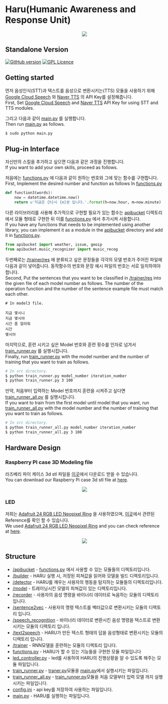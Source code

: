 Haru(Humanic Awareness and Response Unit) 
===============================================================================

<p align="center">
  <img src="http://i.imgur.com/0TUUXZO.png">
</p>

## Standalone Version
[![GitHub version](https://badge.fury.io/gh/boennemann%2Fbadges.svg)](http://badge.fury.io/gh/boennemann%2Fbadges)
[![GPL Licence](https://badges.frapsoft.com/os/gpl/gpl.svg?v=103)](https://opensource.org/licenses/GPL-3.0/)

## Getting started

먼저 음성인식(STT)과 텍스트를 음성으로 변환시키는(TTS) 모듈을 사용하기 위해 [Google Cloud Speech](https://github.com/CNUPiedPiper/HARU/tree/master/src/speech_recognition) 와 [Naver TTS](https://github.com/CNUPiedPiper/HARU/tree/master/src/text2speech) 의 API Key를 설정해줍니다.</br>
First, Set [Google Cloud Speech](https://github.com/CNUPiedPiper/HARU/tree/master/src/speech_recognition) and [Naver TTS](https://github.com/CNUPiedPiper/HARU/tree/master/src/text2speech) API Key for using STT and TTS modules.

그리고 다음과 같이 [main.py](https://github.com/CNUPiedPiper/HARU/blob/master/src/main.py) 를 실행합니다.</br>
Then run [main.py](https://github.com/CNUPiedPiper/HARU/blob/master/src/main.py) as follows.
``` bash
$ sudo python main.py
```

## Plug-in Interface
자신만의 스킬을 추가하고 싶으면 다음과 같은 과정을 진행합니다.</br>
If you want to add your own skills, proceed as follows.</br>


처음에는 [functions.py](https://github.com/CNUPiedPiper/HARU/blob/master/src/functions.py) 에 다음과 같이 원하는 번호와 그에 맞는 함수를 구현합니다.</br>
First, Implement the desired number and function as follows In [functions.py](https://github.com/CNUPiedPiper/HARU/blob/master/src/functions.py)

``` python
def function3(words):
    now = datetime.datetime.now()
    return u'지금은 {h}시 {m}분 입니다.'.format(h=now.hour, m=now.minute)
```

다른 라이브러리를 사용해 추가적으로 구현할 필요가 있는 함수는 [apibucket](https://github.com/CNUPiedPiper/HARU/tree/master/src/apibucket) 디렉토리에서 모듈 형태로 구현한 뒤 이를 [functions.py](https://github.com/CNUPiedPiper/HARU/blob/master/src/functions.py) 에서 추가시켜 사용합니다.</br>
If you have any functions that needs to be implemented using another library, you can implement it as a module in the [apibucket](https://github.com/CNUPiedPiper/HARU/tree/master/src/apibucket) directory and add it in [functions.py](https://github.com/CNUPiedPiper/HARU/blob/master/src/functions.py).
``` python
from apibucket import weather, issue, geoip
from apibucket.music_recognizer import music_recog
```

두번째로는 [/trainer/res](https://github.com/CNUPiedPiper/HARU/tree/master/src/trainer/res) 에 분류되고 싶은 문장들을 각각의 모델 번호가 주어진 파일에 다음과 같이 넣어줍니다. 동작함수의 번호와 문장 예시 파일의 번호는 서로 일치하여야 합니다. </br>
Second, Put the sentences that you want to be classified in [/trainer/res](https://github.com/CNUPiedPiper/HARU/tree/master/src/trainer/res) into the given file of each model number as follows. The number of the operation function and the number of the sentence example file must match each other.

``` 
# In model3 file.

지금 몇시니
지금 몇시야
시간 좀 알려줘
시간
몇시야
```


마지막으로, 훈련 시키고 싶은 Model 번호와 훈련 횟수를 인자로 넘겨서 [train_runner.py](https://github.com/CNUPiedPiper/HARU/blob/master/src/train_runner.py) 를 실행시킵니다.</br>
Finally, run [train_runner.py](https://github.com/CNUPiedPiper/HARU/blob/master/src/train_runner.py) with the model number and the number of training that you want to train as follows.
``` bash
# In src directory.
$ python train_runner.py model_number iteration_number
$ python train_runner.py 3 100
```

만약, 처음부터 입력하는 Model 번호까지 훈련을 시켜주고 싶다면 [train_runner_all.py](https://github.com/CNUPiedPiper/HARU/blob/master/src/train_runner_all.py) 를 실행시킵니다.</br>
If you want to train from the first model until model that you want, run [train_runner_all.py](https://github.com/CNUPiedPiper/HARU/blob/master/src/train_runner_all.py) with the model number and the number of training that you want to train as follows.
``` bash
# In src directory.
$ python train_runner_all.py model_number iteration_number
$ python train_runner_all.py 3 100
```



## Hardware Design

### Raspberry PI case 3D Modeling file
라즈베리 파이 케이스 3d stl 파일을 [이곳](https://www.dropbox.com/sh/tzxt7pajaykzqf3/AADd1HNbXNhV6j7XNzx4KZQsa?dl=0)에서 다운로드 받을 수 있습니다.</br>
You can download our Raspberry Pi case 3d stl file at [here](https://www.dropbox.com/sh/tzxt7pajaykzqf3/AADd1HNbXNhV6j7XNzx4KZQsa?dl=0).

<p align="center">
  <img src="https://i.imgur.com/7bo0Qqt.png">
</p>

### LED
저희는 [Adafruit 24 RGB LED Neopixel Ring](https://www.amazon.com/Adafruit-RGB-LED-Neopixel-Ring/dp/B00K9M3WXG/ref=sr_1_8?ie=UTF8&qid=1506436738&sr=8-8&keywords=adafruit+led) 을 사용하였으며, [이곳](https://learn.adafruit.com/neopixels-on-raspberry-pi/software)에서 관련된 Reference를 확인 할 수 있습니다. </br>
We used [Adafruit 24 RGB LED Neopixel Ring](https://www.amazon.com/Adafruit-RGB-LED-Neopixel-Ring/dp/B00K9M3WXG/ref=sr_1_8?ie=UTF8&qid=1506436738&sr=8-8&keywords=adafruit+led) and you can check reference at [here](https://www.amazon.com/Adafruit-RGB-LED-Neopixel-Ring/dp/B00K9M3WXG/ref=sr_1_8?ie=UTF8&qid=1506436738&sr=8-8&keywords=adafruit+led).

<p align="center">
  <img src="https://i.imgur.com/8CyR2jz.jpg">
</p>

## Structure

- [/apibucket](https://github.com/CNUPiedPiper/HARU/tree/master/src/apibucket) - [functions.py](https://github.com/CNUPiedPiper/HARU/blob/master/src/functions.py) 에서 사용할 수 있는 모듈들의 디렉토리입니다. </br>
- [/builder](https://github.com/CNUPiedPiper/HARU/tree/master/src/builder) - HARU 실행 시, 저장된 피쳐값을 읽어와 모델을 빌드 디렉토리입니다.</br>
- [/detector](https://github.com/CNUPiedPiper/HARU/tree/master/src/detector) - HARU를 깨우는 사용자의 행동을 탐지하는 모듈들의 디렉토리입니다. </br>
- [/model](https://github.com/CNUPiedPiper/HARU/tree/master/src/model) - 트레이닝시킨 모델의 피쳐값이 있는 디렉토리입니다. </br>
- [/recorder](https://github.com/CNUPiedPiper/HARU/tree/master/src/recorder) - 사용자의 음성 명령을 바이너리 데이터로 녹음하는 모듈의 디렉토리 입니다. </br>
- [/sentence2vec](https://github.com/CNUPiedPiper/HARU/tree/master/src/sentence2vec) - 사용자의 명령 텍스트를 벡터값으로 변환시키는 모듈의 디렉토리 입니다. </br>
- [/speech_recognition](https://github.com/CNUPiedPiper/HARU/tree/master/src/speech_recognition) - 바이너리 데이터로 변환시킨 음성 명령을 텍스트로 변환시키는 모듈의 디렉토리 입니다. </br>
- [/text2speech](https://github.com/CNUPiedPiper/HARU/tree/master/src/text2speech) - HARU가 만든 텍스트 형태의 답을 음성형태로 변환시키는 모듈의 디렉토리 입니다. </br>
- [/trainer](https://github.com/CNUPiedPiper/HARU/tree/master/src/trainer) - RNN모델을 훈련하는 모듈의 디렉토리 입니다. </br>
- [functions.py](https://github.com/CNUPiedPiper/HARU/blob/master/src/functions.py) - HARU가 할 수 있는 기능들을 구현한 모듈 파일입니다</br>
- [led_controller.py](https://github.com/CNUPiedPiper/HARU/blob/master/src/led_controller.py) - led를 사용하여 HARU의 진행상황을 알 수 있도록 해주는 모듈 파일입니다. </br>
- [train_runner.py](https://github.com/CNUPiedPiper/HARU/blob/master/src/train_runner.py) - [traner.py](https://github.com/CNUPiedPiper/HARU/blob/master/src/trainer/trainer.py)모듈을 [main.py](https://github.com/CNUPiedPiper/HARU/blob/master/src/main.py)에서 실행시키는 파일입니다. </br>
- [train_runner_all.py](https://github.com/CNUPiedPiper/HARU/blob/master/src/train_runner_all.py) - [train_runner.py](https://github.com/CNUPiedPiper/HARU/blob/master/src/train_runner.py)모듈을 처음 모델부터 입력 모델 까지 실행시키는 파일입니다. </br>
- [config.ini](https://github.com/CNUPiedPiper/HARU/blob/master/src/config.ini) - api key를 저장하여 사용하는 파일입니다. </br>
- [main.py](https://github.com/CNUPiedPiper/HARU/blob/master/src/main.py) - HARU를 실행하는 파일입니다. </br>
